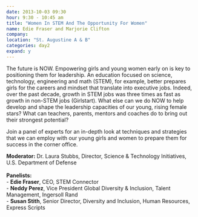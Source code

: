 ```yaml
---
date: 2013-10-03 09:30
hour: 9:30 - 10:45 am
title: "Women In STEM And The Opportunity For Women"
name: Edie Fraser and Marjorie Clifton
company:
location: "St. Augustine A & B"
categories: day2
expand: y
---
```

The future is NOW. Empowering girls and young women early on is key to positioning them for leadership. An education focused on science, technology, engineering and math (STEM), for example, better prepares girls for the careers and mindset that translate into executive jobs. Indeed, over the past decade, growth in STEM jobs was three times as fast as growth in non-STEM jobs (Girlstart). What else can we do NOW to help develop and shape the leadership capacities of our young, rising female stars? What can teachers, parents, mentors and coaches do to bring out their strongest potential? 

Join a panel of experts for an in-depth look at techniques and strategies that we can employ with our young girls and women to prepare them for success in the corner office.

__Moderator:__ Dr. Laura Stubbs, Director, Science & Technology Initiatives, U.S. Department of Defense
 <br /><br />
__Panelists:__ <br />
\- __Edie Fraser__, CEO, STEM Connector  <br />
\- __Neddy Perez__, ‎Vice President Global Diversity & Inclusion, Talent Management, Ingersoll Rand <br />
\- __Susan Stith__, Senior Director, Diversity and Inclusion, Human Resources, Express Scripts  <br />
